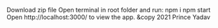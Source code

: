 Download zip file
Open terminal in root folder and run:
npm i
npm start
Open http://localhost:3000/ to view the app.
&copy 2021 Prince Yadav